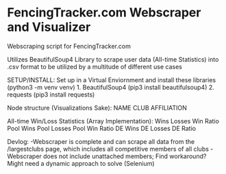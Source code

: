 # FencingTracker.com Webscraper and Visualizer
Webscraping script for FencingTracker.com

Utilizes BeautifulSoup4 Library to scrape user data (All-time Statistics) into .csv format to be utilized by a multitude of different use cases

SETUP/INSTALL:
Set up in a Virtual Enviornment and install these libraries (python3 -m venv venv)
    1. BeautifulSoup4 (pip3 install beautifulsoup4)
    2. requests (pip3 install requests)


Node structure (Visualizations Sake):
  NAME
  CLUB AFFILIATION

  All-time Win/Loss Statistics (Array Implementation):
    Wins
    Losses
    Win Ratio
    Pool Wins
    Pool Losses
    Pool Win Ratio
    DE Wins
    DE Losses
    DE Ratio

Devlog:
-Webscraper is complete and can scrape all data from the /largestclubs page, which includes all competitive members of all clubs
-Webscraper does not include unattached members; Find workaround? Might need a dynamic approach to solve (Selenium)
